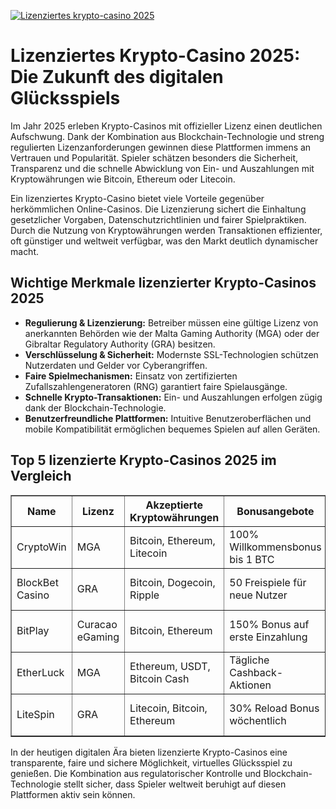 [![Lizenziertes krypto-casino 2025](https://123-caf.pages.dev/gitsignup.png)](https://vrmoo.ru/Bt82HjjY)

<h1>Lizenziertes Krypto-Casino 2025: Die Zukunft des digitalen Glücksspiels</h1>  <p>Im Jahr 2025 erleben Krypto-Casinos mit offizieller Lizenz einen deutlichen Aufschwung. Dank der Kombination aus Blockchain-Technologie und streng regulierten Lizenzanforderungen gewinnen diese Plattformen immens an Vertrauen und Popularität. Spieler schätzen besonders die Sicherheit, Transparenz und die schnelle Abwicklung von Ein- und Auszahlungen mit Kryptowährungen wie Bitcoin, Ethereum oder Litecoin.</p>  <p>Ein lizenziertes Krypto-Casino bietet viele Vorteile gegenüber herkömmlichen Online-Casinos. Die Lizenzierung sichert die Einhaltung gesetzlicher Vorgaben, Datenschutzrichtlinien und fairer Spielpraktiken. Durch die Nutzung von Kryptowährungen werden Transaktionen effizienter, oft günstiger und weltweit verfügbar, was den Markt deutlich dynamischer macht.</p>  <h2>Wichtige Merkmale lizenzierter Krypto-Casinos 2025</h2>  <ul>   <li><strong>Regulierung & Lizenzierung:</strong> Betreiber müssen eine gültige Lizenz von anerkannten Behörden wie der Malta Gaming Authority (MGA) oder der Gibraltar Regulatory Authority (GRA) besitzen.</li>   <li><strong>Verschlüsselung & Sicherheit:</strong> Modernste SSL-Technologien schützen Nutzerdaten und Gelder vor Cyberangriffen.</li>   <li><strong>Faire Spielmechanismen:</strong> Einsatz von zertifizierten Zufallszahlengeneratoren (RNG) garantiert faire Spielausgänge.</li>   <li><strong>Schnelle Krypto-Transaktionen:</strong> Ein- und Auszahlungen erfolgen zügig dank der Blockchain-Technologie.</li>   <li><strong>Benutzerfreundliche Plattformen:</strong> Intuitive Benutzeroberflächen und mobile Kompatibilität ermöglichen bequemes Spielen auf allen Geräten.</li> </ul>  <h2>Top 5 lizenzierte Krypto-Casinos 2025 im Vergleich</h2>  <table border="1" cellpadding="10" cellspacing="0">   <thead>     <tr>       <th>Name</th>       <th>Lizenz</th>       <th>Akzeptierte Kryptowährungen</th>       <th>Bonusangebote</th>       <th>Besonderheiten</th>     </tr>   </thead>   <tbody>     <tr>       <td>CryptoWin</td>       <td>MGA</td>       <td>Bitcoin, Ethereum, Litecoin</td>       <td>100% Willkommensbonus bis 1 BTC</td>       <td>Live-Dealer Spiele & VIP-Programm</td>     </tr>     <tr>       <td>BlockBet Casino</td>       <td>GRA</td>       <td>Bitcoin, Dogecoin, Ripple</td>       <td>50 Freispiele für neue Nutzer</td>       <td>Dezentrale Jackpot-Plattform</td>     </tr>     <tr>       <td>BitPlay</td>       <td>Curacao eGaming</td>       <td>Bitcoin, Ethereum</td>       <td>150% Bonus auf erste Einzahlung</td>       <td>24/7 Support & schnelle Auszahlungen</td>     </tr>     <tr>       <td>EtherLuck</td>       <td>MGA</td>       <td>Ethereum, USDT, Bitcoin Cash</td>       <td>Tägliche Cashback-Aktionen</td>       <td>Smart-Contract-basierte Spiele</td>     </tr>     <tr>       <td>LiteSpin</td>       <td>GRA</td>       <td>Litecoin, Bitcoin, Ethereum</td>       <td>30% Reload Bonus wöchentlich</td>       <td>Innovative Slots mit Blockchain-Technik</td>     </tr>   </tbody> </table>  <p>In der heutigen digitalen Ära bieten lizenzierte Krypto-Casinos eine transparente, faire und sichere Möglichkeit, virtuelles Glücksspiel zu genießen. Die Kombination aus regulatorischer Kontrolle und Blockchain-Technologie stellt sicher, dass Spieler weltweit beruhigt auf diesen Plattformen aktiv sein können.</p>